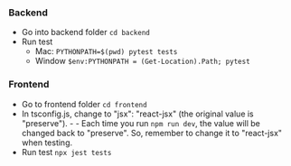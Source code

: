 ### Backend
- Go into backend folder `cd backend`
- Run test
  - Mac: `PYTHONPATH=$(pwd) pytest tests` 
  - Window `$env:PYTHONPATH = (Get-Location).Path; pytest` 

### Frontend
- Go to frontend folder `cd frontend`
- In tsconfig.js, change to "jsx": "react-jsx" (the original value is "preserve"). - - Each time you run `npm run dev`, the value will be changed back to "preserve". So, remember to change it to "react-jsx" when testing.
- Run test `npx jest tests`
